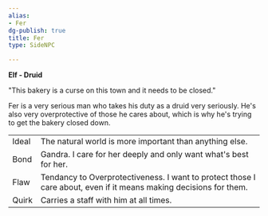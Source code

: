 ```yaml
---
alias:
- Fer
dg-publish: true
title: Fer
type: SideNPC

---
```






**Elf - Druid**

"This bakery is a curse on this town and it needs to be closed."

Fer is a very serious man who takes his duty as a druid very seriously. He's also very overprotective of those he cares about, which is why he's trying to get the bakery closed down.

|       |                                                                                                                   |
| -- | -- |
| Ideal | The natural world is more important than anything else.                                                           |
| Bond  | Gandra. I care for her deeply and only want what's best for her.                                                  |
| Flaw  | Tendancy to Overprotectiveness. I want to protect those I care about, even if it means making decisions for them. |
| Quirk | Carries a staff with him at all times.                                                                            |


